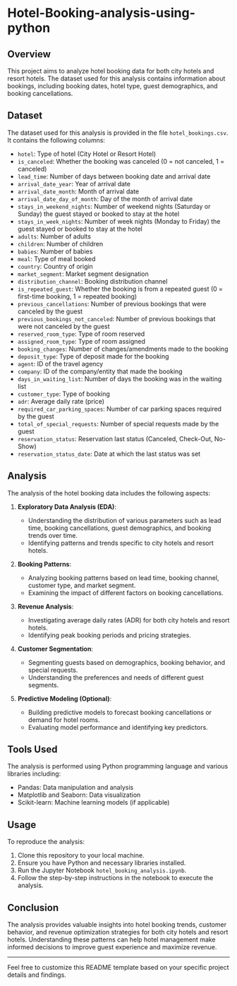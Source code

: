 # Hotel-Booking-analysis-using-python


## Overview

This project aims to analyze hotel booking data for both city hotels and resort hotels. The dataset used for this analysis contains information about bookings, including booking dates, hotel type, guest demographics, and booking cancellations.

## Dataset

The dataset used for this analysis is provided in the file `hotel_bookings.csv`. It contains the following columns:

- `hotel`: Type of hotel (City Hotel or Resort Hotel)
- `is_canceled`: Whether the booking was canceled (0 = not canceled, 1 = canceled)
- `lead_time`: Number of days between booking date and arrival date
- `arrival_date_year`: Year of arrival date
- `arrival_date_month`: Month of arrival date
- `arrival_date_day_of_month`: Day of the month of arrival date
- `stays_in_weekend_nights`: Number of weekend nights (Saturday or Sunday) the guest stayed or booked to stay at the hotel
- `stays_in_week_nights`: Number of week nights (Monday to Friday) the guest stayed or booked to stay at the hotel
- `adults`: Number of adults
- `children`: Number of children
- `babies`: Number of babies
- `meal`: Type of meal booked
- `country`: Country of origin
- `market_segment`: Market segment designation
- `distribution_channel`: Booking distribution channel
- `is_repeated_guest`: Whether the booking is from a repeated guest (0 = first-time booking, 1 = repeated booking)
- `previous_cancellations`: Number of previous bookings that were canceled by the guest
- `previous_bookings_not_canceled`: Number of previous bookings that were not canceled by the guest
- `reserved_room_type`: Type of room reserved
- `assigned_room_type`: Type of room assigned
- `booking_changes`: Number of changes/amendments made to the booking
- `deposit_type`: Type of deposit made for the booking
- `agent`: ID of the travel agency
- `company`: ID of the company/entity that made the booking
- `days_in_waiting_list`: Number of days the booking was in the waiting list
- `customer_type`: Type of booking
- `adr`: Average daily rate (price)
- `required_car_parking_spaces`: Number of car parking spaces required by the guest
- `total_of_special_requests`: Number of special requests made by the guest
- `reservation_status`: Reservation last status (Canceled, Check-Out, No-Show)
- `reservation_status_date`: Date at which the last status was set

## Analysis

The analysis of the hotel booking data includes the following aspects:

1. **Exploratory Data Analysis (EDA)**:
   - Understanding the distribution of various parameters such as lead time, booking cancellations, guest demographics, and booking trends over time.
   - Identifying patterns and trends specific to city hotels and resort hotels.

2. **Booking Patterns**:
   - Analyzing booking patterns based on lead time, booking channel, customer type, and market segment.
   - Examining the impact of different factors on booking cancellations.

3. **Revenue Analysis**:
   - Investigating average daily rates (ADR) for both city hotels and resort hotels.
   - Identifying peak booking periods and pricing strategies.

4. **Customer Segmentation**:
   - Segmenting guests based on demographics, booking behavior, and special requests.
   - Understanding the preferences and needs of different guest segments.

5. **Predictive Modeling (Optional)**:
   - Building predictive models to forecast booking cancellations or demand for hotel rooms.
   - Evaluating model performance and identifying key predictors.

## Tools Used

The analysis is performed using Python programming language and various libraries including:

- Pandas: Data manipulation and analysis
- Matplotlib and Seaborn: Data visualization
- Scikit-learn: Machine learning models (if applicable)

## Usage

To reproduce the analysis:

1. Clone this repository to your local machine.
2. Ensure you have Python and necessary libraries installed.
3. Run the Jupyter Notebook `hotel_booking_analysis.ipynb`.
4. Follow the step-by-step instructions in the notebook to execute the analysis.

## Conclusion

The analysis provides valuable insights into hotel booking trends, customer behavior, and revenue optimization strategies for both city hotels and resort hotels. Understanding these patterns can help hotel management make informed decisions to improve guest experience and maximize revenue.

---

Feel free to customize this README template based on your specific project details and findings.
